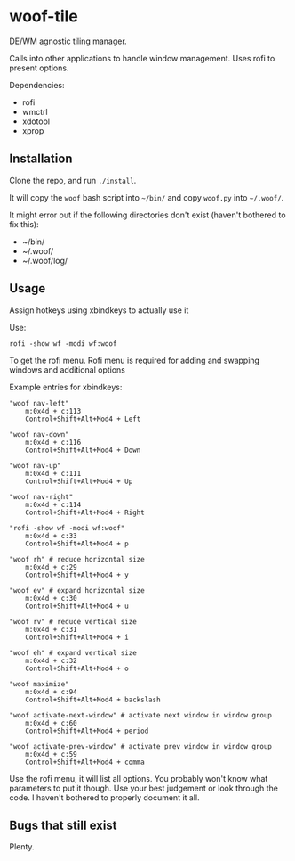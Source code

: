 # woof-tile

DE/WM agnostic tiling manager.

Calls into other applications to handle window management. Uses rofi to present options.

Dependencies:
* rofi
* wmctrl
* xdotool
* xprop

## Installation

Clone the repo, and run `./install`.

It will copy the `woof` bash script into `~/bin/` and copy `woof.py` into `~/.woof/`.

It might error out if the following directories don't exist (haven't bothered to fix this):
* ~/bin/
* ~/.woof/
* ~/.woof/log/

## Usage

Assign hotkeys using xbindkeys to actually use it

Use:
```
rofi -show wf -modi wf:woof
```
To get the rofi menu. Rofi menu is required for adding and swapping windows and additional options

Example entries for xbindkeys:
```
"woof nav-left"
    m:0x4d + c:113
    Control+Shift+Alt+Mod4 + Left

"woof nav-down"
    m:0x4d + c:116
    Control+Shift+Alt+Mod4 + Down

"woof nav-up"
    m:0x4d + c:111
    Control+Shift+Alt+Mod4 + Up

"woof nav-right"
    m:0x4d + c:114
    Control+Shift+Alt+Mod4 + Right

"rofi -show wf -modi wf:woof"
    m:0x4d + c:33
    Control+Shift+Alt+Mod4 + p

"woof rh" # reduce horizontal size
    m:0x4d + c:29
    Control+Shift+Alt+Mod4 + y

"woof ev" # expand horizontal size
    m:0x4d + c:30
    Control+Shift+Alt+Mod4 + u

"woof rv" # reduce vertical size
    m:0x4d + c:31
    Control+Shift+Alt+Mod4 + i

"woof eh" # expand vertical size
    m:0x4d + c:32
    Control+Shift+Alt+Mod4 + o

"woof maximize"
    m:0x4d + c:94
    Control+Shift+Alt+Mod4 + backslash

"woof activate-next-window" # activate next window in window group
    m:0x4d + c:60
    Control+Shift+Alt+Mod4 + period

"woof activate-prev-window" # activate prev window in window group
    m:0x4d + c:59
    Control+Shift+Alt+Mod4 + comma

```
Use the rofi menu, it will list all options. You probably won't know what parameters to put it though. Use your best judgement or look through the code. I haven't bothered to properly document it all.

## Bugs that still exist

Plenty.